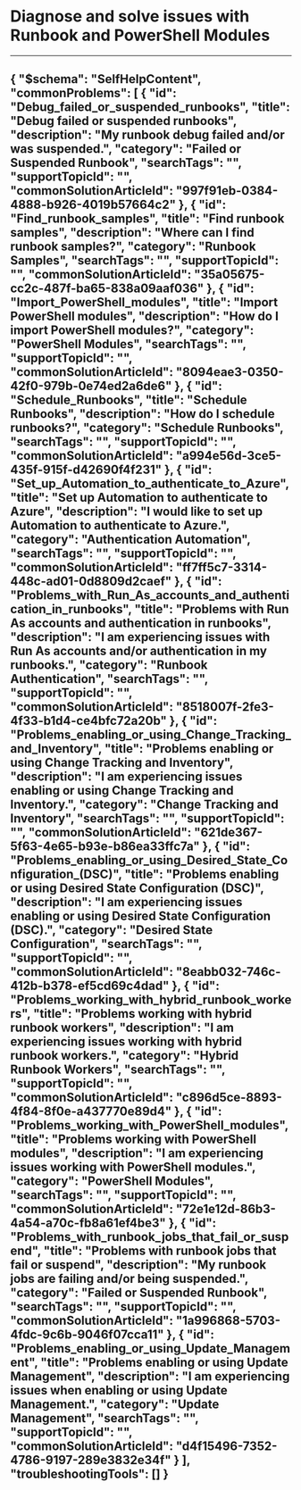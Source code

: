<properties
	pageTitle="Diagnose and solve issues with Runbook and PowerShell Modules"
	description="Diagnose and solve issues with Runbook and PowerShell Modules"        
	service="microsoft.automation"
	resource="automationaccounts"
	resourceTags="runbooks, jobs"
	authors="adoylemsft,kasparks,csand-msft"
	ms.author="kasparks"
	displayOrder=""
	articleId="1b973a7c-438c-41ad-b40c-f25d9517fa1e"
	selfHelpType="diagnoseandsolve"
	productPesIds="15607"
	cloudEnvironments="public"
/>
# Diagnose and solve issues with Runbook and PowerShell Modules
---
{
    "$schema": "SelfHelpContent",
    "commonProblems": [
        {
            "id": "Debug_failed_or_suspended_runbooks",
            "title": "Debug failed or suspended runbooks",
            "description": "My runbook debug failed and/or was suspended.",
            "category": "Failed or Suspended Runbook",
            "searchTags": "",
            "supportTopicId": "",
            "commonSolutionArticleId": "997f91eb-0384-4888-b926-4019b57664c2"
        },
        {
            "id": "Find_runbook_samples",
            "title": "Find runbook samples",
            "description": "Where can I find runbook samples?",
            "category": "Runbook Samples",
            "searchTags": "",
            "supportTopicId": "",
            "commonSolutionArticleId": "35a05675-cc2c-487f-ba65-838a09aaf036"
        },
        {
            "id": "Import_PowerShell_modules",
            "title": "Import PowerShell modules",
            "description": "How do I import PowerShell modules?",
            "category": "PowerShell Modules",
            "searchTags": "",
            "supportTopicId": "",
            "commonSolutionArticleId": "8094eae3-0350-42f0-979b-0e74ed2a6de6"
        },
        {
            "id": "Schedule_Runbooks",
            "title": "Schedule Runbooks",
            "description": "How do I schedule runbooks?",
            "category": "Schedule Runbooks",
            "searchTags": "",
            "supportTopicId": "",
            "commonSolutionArticleId": "a994e56d-3ce5-435f-915f-d42690f4f231"
        },
        {
            "id": "Set_up_Automation_to_authenticate_to_Azure",
            "title": "Set up Automation to authenticate to Azure",
            "description": "I would like to set up Automation to authenticate to Azure.",
            "category": "Authentication Automation",
            "searchTags": "",
            "supportTopicId": "",
            "commonSolutionArticleId": "ff7ff5c7-3314-448c-ad01-0d8809d2caef"
        },
        {
            "id": "Problems_with_Run_As_accounts_and_authentication_in_runbooks",
            "title": "Problems with Run As accounts and authentication in runbooks",
            "description": "I am experiencing issues with Run As accounts and/or authentication in my runbooks.",
            "category": "Runbook Authentication",
            "searchTags": "",
            "supportTopicId": "",
            "commonSolutionArticleId": "8518007f-2fe3-4f33-b1d4-ce4bfc72a20b"
        },
        {
            "id": "Problems_enabling_or_using_Change_Tracking_and_Inventory",
            "title": "Problems enabling or using Change Tracking and Inventory",
            "description": "I am experiencing issues enabling or using Change Tracking and Inventory.",
            "category": "Change Tracking and Inventory",
            "searchTags": "",
            "supportTopicId": "",
            "commonSolutionArticleId": "621de367-5f63-4e65-b93e-b86ea33ffc7a"
        },
        {
            "id": "Problems_enabling_or_using_Desired_State_Configuration_(DSC)",
            "title": "Problems enabling or using Desired State Configuration (DSC)",
            "description": "I am experiencing issues enabling or using Desired State Configuration (DSC).",
            "category": "Desired State Configuration",
            "searchTags": "",
            "supportTopicId": "",
            "commonSolutionArticleId": "8eabb032-746c-412b-b378-ef5cd69c4dad"
        },
        {
            "id": "Problems_working_with_hybrid_runbook_workers",
            "title": "Problems working with hybrid runbook workers",
            "description": "I am experiencing issues working with hybrid runbook workers.",
            "category": "Hybrid Runbook Workers",
            "searchTags": "",
            "supportTopicId": "",
            "commonSolutionArticleId": "c896d5ce-8893-4f84-8f0e-a437770e89d4"
        },
        {
            "id": "Problems_working_with_PowerShell_modules",
            "title": "Problems working with PowerShell modules",
            "description": "I am experiencing issues working with PowerShell modules.",
            "category": "PowerShell Modules",
            "searchTags": "",
            "supportTopicId": "",
            "commonSolutionArticleId": "72e1e12d-86b3-4a54-a70c-fb8a61ef4be3"
        },
        {
            "id": "Problems_with_runbook_jobs_that_fail_or_suspend",
            "title": "Problems with runbook jobs that fail or suspend",
            "description": "My runbook jobs are failing and/or being suspended.",
            "category": "Failed or Suspended Runbook",
            "searchTags": "",
            "supportTopicId": "",
            "commonSolutionArticleId": "1a996868-5703-4fdc-9c6b-9046f07cca11"
        },
        {
            "id": "Problems_enabling_or_using_Update_Management",
            "title": "Problems enabling or using Update Management",
            "description": "I am experiencing issues when enabling or using Update Management.",
            "category": "Update Management",
            "searchTags": "",
            "supportTopicId": "",
            "commonSolutionArticleId": "d4f15496-7352-4786-9197-289e3832e34f"
        }
    ],
    "troubleshootingTools": []
}
---
